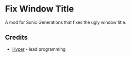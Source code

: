 # Fix Window Title
A mod for Sonic Generations that fixes the ugly window title.

## Credits
- [Hyper](https://github.com/HyperBE32) - lead programming